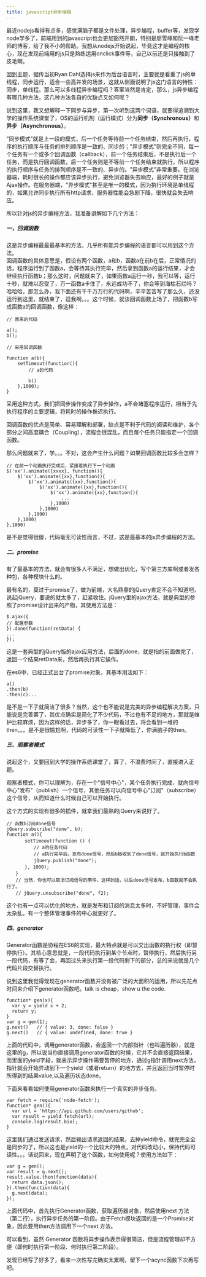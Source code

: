 ```yaml
---
title: javascript异步编程
---
```


最近nodejs看得有点多，感觉满脑子都是文件处理，异步编程，buffer等，发现学node学多了，前端用到的javascript也会更加豁然开朗，特别是廖雪峰和阮一峰老师的博客，给了我不小的帮助。我想从nodejs开始说起，毕竟这才是编程的核心，现在发现前端用的js只是熟练运用onclick事件等，自己以前还是只接触到了皮毛啊。

回到主题，据传当初Ryan Dahl选择js来作为后台语言时，主要就是看重了js的单线程，同步运行，适合一些高并发的场景，这就从侧面说明了js这门语言的特性：同步，单线程。那么可以多线程异步编程吗？答案当然是肯定，那么，js异步编程有哪几种方法，这几种方法各自的优缺点又如何呢？

说到这里，我又想解释一下同步与异步，第一次听到这两个词语，就要得追溯到大学的操作系统课堂了，OS的运行机制（运行模式）分为<strong>同步（Synchronous）</strong>和<strong>异步（Asynchronous）</strong>。

"同步模式"就是上一段的模式，后一个任务等待前一个任务结束，然后再执行，程序的执行顺序与任务的排列顺序是一致的、同步的；"异步模式"则完全不同，每一个任务有一个或多个回调函数（callback），前一个任务结束后，不是执行后一个任务，而是执行回调函数，后一个任务则是不等前一个任务结束就执行，所以程序的执行顺序与任务的排列顺序是不一致的、异步的。"异步模式"非常重要。在浏览器端，耗时很长的操作都应该异步执行，避免浏览器失去响应，最好的例子就是Ajax操作。在服务器端，"异步模式"甚至是唯一的模式，因为执行环境是单线程的，如果允许同步执行所有http请求，服务器性能会急剧下降，很快就会失去响应。

所以针对js的异步编程方法，我准备讲解如下几个方法：

<!-- more -->

##### 一，回调函数

这是异步编程最最最基本的方法，几乎所有能异步编程的语言都可以用到这个方法。<br>
回调函数的具体意思是，假设有两个函数，a和b，函数a在前b在后，正常情况的话，程序运行到了函数a，会等待其执行完毕，然后拿到函数a的运行结果，才会继续执行函数b；那么这时，问题就来了，如果函数a运行一秒，我可以等，运行十秒，就难以忍受了，万一函数a卡住了，永远成功不了，你会等到海枯石烂吗？哈哈哈，那怎么办，我下面还有千千万万行的代码啊，辛辛苦苦写了那么久，还没运行到这里，就结束了，逗我啊。。。这个时候，就该回调函数上场了，把函数b写成函数a的回调函数，像这样：

```
// 原来的代码

a();
b();

// 采用回调函数

function a(b){
	setTimeout(function(){
		// a的代码

		b()
	},1000);
}
```

采用这种方式，我们把同步操作变成了异步操作，a不会堵塞程序运行，相当于先执行程序的主要逻辑，将耗时的操作推迟执行。

回调函数的优点是简单、容易理解和部署，缺点是不利于代码的阅读和维护，各个部分之间高度耦合（Coupling），流程会很混乱，而且每个任务只能指定一个回调函数。

那么问题就来了，学。。。不对，这会产生什么问题？如果回调函数比较多会怎样？

```
// 在前一个动画执行完成后，紧接着执行下一个动画
$('xx').animate({xxxx}, function(){
    $('xx').animate({xx},function(){    
    	$('xx').animate({xx},function(){    
    		$('xx').animate({xx},function(){    
    			$('xx').animate({xx},function(){    
    				...
    			},1000)
    		},1000)
    	},1000)
    },1000)
},1000)
```

是不是觉得很傻，代码毫无可读性而言，不过，这是最基本的js异步编程的方法。

##### 二、promise

有了最基本的方法，就会有很多人不满足，想做出优化，写个第三方库啊或者发各种包，各种模块什么的。

最有名的，莫过于promise了，做为前端，大名鼎鼎的jQuery肯定不会不知道吧，说起jQuery，要说的就太多了，赶紧收住。jQuery里的ajax方法，就是典型的参照了promise设计出来的产物，其使用方法是：

```
$.ajax({
// 配置参数
}).done(function(retData) {
...
});
```

这是一套典型的jQuery版的ajax应用方法，后面的done，就是指的前面做完了，返回一个结果retData来，然后再执行其它操作。

在es6中，已经正式出台了promise对象，其基本用法如下：

```
a()
.then(b)
.then(c)...
```

是不是一下子就简洁了很多？当然，这个也不能说是完美的异步编程解决方案，只能说是完善罢了，其优点确实是简化了不少代码，不过也有不足的地方，那就是维护比较麻烦，因为这样的话，异步多了，你一眼看过去，将会看到一堆的then。。。是不是很尴尬啊，代码的可读性一下子就降低了，你满脑子的then。

##### 三、观察者模式

说起这个，又要回到大学的操作系统课堂了，算了，不浪费时间了，直接进入正题。

观察者模式，你可以理解为，存在一个"信号中心"，某个任务执行完成，就向信号中心"发布"（publish）一个信号，其他任务可以向信号中心"订阅"（subscribe）这个信号，从而知道什么时候自己可以开始执行。

这个方式的实现有很多的插件，就拿我们最熟的jQuery来说好了。

```
// 函数b订阅done信号
jQuery.subscribe("done", b);
function a(){
　　　　setTimeout(function () {
　　　　　　// a的任务代码
　　　　　　// a执行完毕后，发布done信号，然后b接收到了done信号，就开始执行b函数
　　　　　　jQuery.publish("done");
　　　　}, 1000);
　　}
　　// 当然，你也可以取消订阅信号的事件，这样的话，以后done信号发布，b函数就不会执行了。
　　// jQuery.unsubscribe("done", f2);
```

这个也有一点可以优化的地方，就是发布和订阅的消息太多时，不好管理，事件会太杂乱，有一个整体管理事件的中心就更好了。

##### 四、generator

Generator函数是协程在ES6的实现，最大特点就是可以交出函数的执行权（即暂停执行）。其核心意思就是，一段代码执行到某个节点时，暂停执行，然后执行另一段代码，有等了会，再回过头来执行第一段代码剩下的部分，总的来说就是几个代码片段交替执行。

说到这里我觉得现现在generator函数并没有被广泛的大面积的运用，所以先花点时间来介绍下generator函数吧。talk is cheap，show u the code.

```
function* gen(x){
  var y = yield x + 2;
  return y;
}
var g = gen(1);
g.next()   // { value: 3, done: false }
g.next()   // { value: undefined, done: true }
```

上面的代码中，调用generator函数，会返回一个内部指针（也叫遍历器），就是这里的g，所以说当你直接调用generator函数的时候，它并不会直接返回结果，而里面的yield字段，就表示异步操作需要暂停的地方，通过g指针调用next方法，指针就会开始异动到下一个yield（或者return）的地方去，并且返回当时暂停时所得到的结果value,以及遍历状态done。

下面来看看如何使用generator函数来执行一个真实的异步任务。

```
var fetch = require('node-fetch');
function* gen(){
  var url = 'https://api.github.com/users/github';
  var result = yield fetch(url);
  console.log(result.bio);
}
```

这里我们通过发送请求，然后输出请求返回的结果，去掉yield命令，就完完全全是同步的了，所以这也是yield的一个比较大的特点，对代码改动小，保持代码可读性。。。话说回来，现在声明了这个函数，如何使用呢？使用方法如下：

```
var g = gen();
var result = g.next();
result.value.then(function(data){
  return data.json();
}).then(function(data){
  g.next(data);
});
```

上面代码中，首先执行Generator函数，获取遍历器对象，然后使用next 方法（第二行），执行异步任务的第一阶段。由于Fetch模块返回的是一个Promise对象，因此要用then方法调用下一个next 方法。

可以看到，虽然 Generator 函数将异步操作表示得很简洁，但是流程管理却不方便（即何时执行第一阶段、何时执行第二阶段）。

发现已经写了好多了，看来一次性写完确实太累啊，留下一个acync函数下次再写吧。






